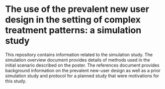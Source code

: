 # The use of the prevalent new user design in the setting of complex treatment patterns: a simulation study

This repository contains information related to the simulation study. The simulation overview document provides details of methods used in the initial scenario described on the poster. The references document provides background information on the prevalent new-user design as well as a prior simulation study and protocol for a planned study that were motivations for this study.
